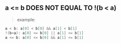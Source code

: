 ## a <= b **DOES NOT EQUAL TO** !(b < a)

> example:
```c
a < b: a[0] < b[0] && a[1] < b[1]
!(b<a): a[0] <= b[0] || a[1] <= b[1]
a <= b: a[0] <= b[0] && a[1] <= b[1]
```
